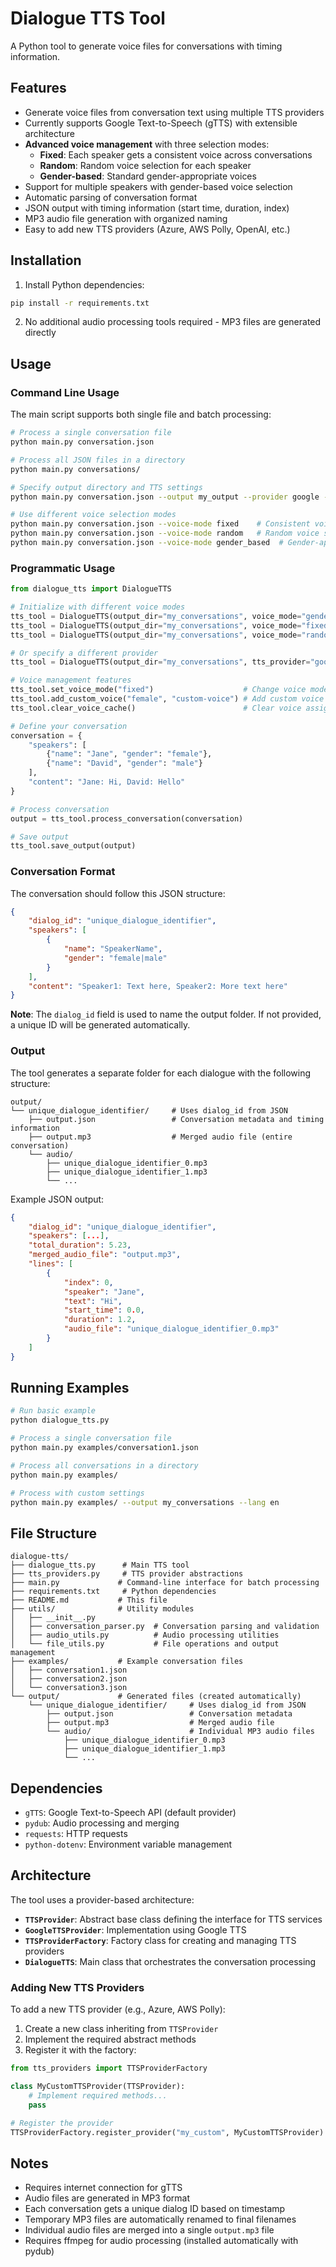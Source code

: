 # Dialogue TTS Tool

A Python tool to generate voice files for conversations with timing information.

## Features

- Generate voice files from conversation text using multiple TTS providers
- Currently supports Google Text-to-Speech (gTTS) with extensible architecture
- **Advanced voice management** with three selection modes:
  - **Fixed**: Each speaker gets a consistent voice across conversations
  - **Random**: Random voice selection for each speaker
  - **Gender-based**: Standard gender-appropriate voices
- Support for multiple speakers with gender-based voice selection
- Automatic parsing of conversation format
- JSON output with timing information (start time, duration, index)
- MP3 audio file generation with organized naming
- Easy to add new TTS providers (Azure, AWS Polly, OpenAI, etc.)

## Installation

1. Install Python dependencies:
```bash
pip install -r requirements.txt
```

2. No additional audio processing tools required - MP3 files are generated directly

## Usage

### Command Line Usage

The main script supports both single file and batch processing:

```bash
# Process a single conversation file
python main.py conversation.json

# Process all JSON files in a directory
python main.py conversations/

# Specify output directory and TTS settings
python main.py conversation.json --output my_output --provider google --lang en

# Use different voice selection modes
python main.py conversation.json --voice-mode fixed    # Consistent voices per speaker
python main.py conversation.json --voice-mode random   # Random voice selection
python main.py conversation.json --voice-mode gender_based  # Gender-appropriate voices
```

### Programmatic Usage

```python
from dialogue_tts import DialogueTTS

# Initialize with different voice modes
tts_tool = DialogueTTS(output_dir="my_conversations", voice_mode="gender_based")  # Default
tts_tool = DialogueTTS(output_dir="my_conversations", voice_mode="fixed")         # Consistent voices
tts_tool = DialogueTTS(output_dir="my_conversations", voice_mode="random")        # Random voices

# Or specify a different provider
tts_tool = DialogueTTS(output_dir="my_conversations", tts_provider="google", lang="en")

# Voice management features
tts_tool.set_voice_mode("fixed")                    # Change voice mode
tts_tool.add_custom_voice("female", "custom-voice") # Add custom voice
tts_tool.clear_voice_cache()                        # Clear voice assignments

# Define your conversation
conversation = {
    "speakers": [
        {"name": "Jane", "gender": "female"},
        {"name": "David", "gender": "male"}
    ],
    "content": "Jane: Hi, David: Hello"
}

# Process conversation
output = tts_tool.process_conversation(conversation)

# Save output
tts_tool.save_output(output)
```

### Conversation Format

The conversation should follow this JSON structure:

```json
{
    "dialog_id": "unique_dialogue_identifier",
    "speakers": [
        {
            "name": "SpeakerName",
            "gender": "female|male"
        }
    ],
    "content": "Speaker1: Text here, Speaker2: More text here"
}
```

**Note**: The `dialog_id` field is used to name the output folder. If not provided, a unique ID will be generated automatically.

### Output

The tool generates a separate folder for each dialogue with the following structure:

```
output/
└── unique_dialogue_identifier/     # Uses dialog_id from JSON
    ├── output.json                 # Conversation metadata and timing information
    ├── output.mp3                  # Merged audio file (entire conversation)
    └── audio/
        ├── unique_dialogue_identifier_0.mp3
        ├── unique_dialogue_identifier_1.mp3
        └── ...
```

Example JSON output:
```json
{
    "dialog_id": "unique_dialogue_identifier",
    "speakers": [...],
    "total_duration": 5.23,
    "merged_audio_file": "output.mp3",
    "lines": [
        {
            "index": 0,
            "speaker": "Jane",
            "text": "Hi",
            "start_time": 0.0,
            "duration": 1.2,
            "audio_file": "unique_dialogue_identifier_0.mp3"
        }
    ]
}
```

## Running Examples

```bash
# Run basic example
python dialogue_tts.py

# Process a single conversation file
python main.py examples/conversation1.json

# Process all conversations in a directory
python main.py examples/

# Process with custom settings
python main.py examples/ --output my_conversations --lang en
```

## File Structure

```
dialogue-tts/
├── dialogue_tts.py      # Main TTS tool
├── tts_providers.py     # TTS provider abstractions
├── main.py             # Command-line interface for batch processing
├── requirements.txt     # Python dependencies
├── README.md           # This file
├── utils/              # Utility modules
│   ├── __init__.py
│   ├── conversation_parser.py  # Conversation parsing and validation
│   ├── audio_utils.py          # Audio processing utilities
│   └── file_utils.py           # File operations and output management
├── examples/           # Example conversation files
│   ├── conversation1.json
│   ├── conversation2.json
│   └── conversation3.json
└── output/             # Generated files (created automatically)
    └── unique_dialogue_identifier/     # Uses dialog_id from JSON
        ├── output.json                 # Conversation metadata
        ├── output.mp3                  # Merged audio file
        └── audio/                      # Individual MP3 audio files
            ├── unique_dialogue_identifier_0.mp3
            ├── unique_dialogue_identifier_1.mp3
            └── ...
```

## Dependencies

- `gTTS`: Google Text-to-Speech API (default provider)
- `pydub`: Audio processing and merging
- `requests`: HTTP requests
- `python-dotenv`: Environment variable management

## Architecture

The tool uses a provider-based architecture:

- **`TTSProvider`**: Abstract base class defining the interface for TTS services
- **`GoogleTTSProvider`**: Implementation using Google TTS
- **`TTSProviderFactory`**: Factory class for creating and managing TTS providers
- **`DialogueTTS`**: Main class that orchestrates the conversation processing

### Adding New TTS Providers

To add a new TTS provider (e.g., Azure, AWS Polly):

1. Create a new class inheriting from `TTSProvider`
2. Implement the required abstract methods
3. Register it with the factory:

```python
from tts_providers import TTSProviderFactory

class MyCustomTTSProvider(TTSProvider):
    # Implement required methods...
    pass

# Register the provider
TTSProviderFactory.register_provider("my_custom", MyCustomTTSProvider)
```

## Notes

- Requires internet connection for gTTS
- Audio files are generated in MP3 format
- Each conversation gets a unique dialog ID based on timestamp
- Temporary MP3 files are automatically renamed to final filenames
- Individual audio files are merged into a single `output.mp3` file
- Requires ffmpeg for audio processing (installed automatically with pydub)

